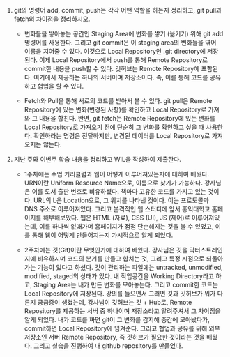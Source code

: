 1. git의 명령어 add, commit, push는 각각 어떤 역할을 하는지 정리하고, git pull과 fetch의 차이점을 정리하시오.
   
   - 변화들을 쌓아놓는 공간인 Staging Area에 변화를 쌓기 (옮기기) 위해 git add 명령어를 사용한다. 그리고  git commit은 이 staging area의 변화들을 엮어 이름을 지어줄 수 있다. 이것으로 Local Repository인 .git directory에  저장된다.  이제 Local Repository에서 push를 통해 Remote Repository로 commit한 내용을 push할 수 있다. 깃허브는 Remote Repository에 포함된다. 여기에서 제공하는 하나의 서버이며 저장소이다. 즉, 이를 통해 코드를 공유하고 협업을 할 수 있다.

   - Fetch와 Pull을 통해 서로의 코드를 받아서 볼 수 있다. git pull은 Remote Repository에 있는 변화(변경된 사항)를 확인하고 Local Repository로 가져와 그 내용을 합친다. 반면, git fetch는 Remote Repository에 있는 변화를 Local Repository로 가져오기 전에 단순히 그 변화를 확인하고 싶을 때 사용한다. 확인하라는 명령은 전달하지만, 변경된 데이터를 Local Repository로 가져오지는 않는다.

2. 지난 주와 이번주 학습 내용을 정리하고 WIL을 작성하여 제출한다.
   
   - 1주차에는 수업 커리큘럼과 웹이 어떻게 이루어져있는지에 대하여 배웠다. URN이란 Uniform Resource Name으로, 이름으로 찾기가 가능하다. 강사님은 이를 도서 출판 번호로 비유하셨다. 책마다 고유한 코드를 가지고 있는 것이다. URL의 L은 Location으로, 그 위치를 나타낸 것이다. 이는 프로토콜과 DNS 주소로 이루어져있다. 그리고 본격적인 웹 스터디에 앞서 홍익대학교 홈페이지를 해부해보았다. 웹은 HTML (자료), CSS (UI), JS (제어)로 이루어져있는데, 이를 하나씩 없애가며 홈페이지가 점점 단순해지는 것을 볼 수 있었고, 이를 통해 웹이 어떻게 만들어지는지 가시적으로 알게 되었다.

   - 2주차에는 깃(Git)이란 무엇인가에 대하여 배웠다. 강사님은 깃을 닥터스트레인지에 비유하시며 코드의 분기를 만들고 합치는 것, 그리고 특정 시점으로 되돌아가는 기능이 있다고 하셨다. 깃이 관리하는 파일에는 untracked, unmodified, modified, staged의 상태가 있다. 내 작업공간을 Working Directory라고 하고, Staging Area는 내가 만든 변화를 모아놓는다. 그리고 commit한 코드는 Local Repository에 저장된다. 강의를 들으면서 그러면 깃과 깃허브가 뭐가 다른지 궁금증이 생겼는데, 강사님이 깃허브는 깃 + Hub로, Remote Repository를 제공하는 서버 중 하나이며 저장소라고 알려주셔서 그 차이점을 알게 되었다. 내가 코드를 짜면 git이 그 변화를 감지해 중간에 모아놨다가, commit하면 Local Repository에 넘겨준다. 그리고 협업과 공유를 위해 외부 저장소인 서버 Remote Repository, 즉 깃허브가 필요한 것이라는 것을 배웠다. 그리고 실습을 진행하여 내 github repository를 만들었다.